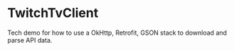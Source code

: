 TwitchTvClient
=======================

Tech demo for how to use a OkHttp, Retrofit, GSON stack to download and parse API data.
